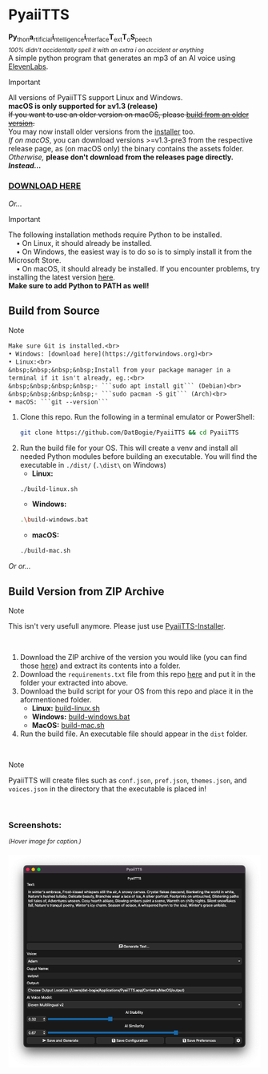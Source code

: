 # PyaiiTTS
**Py**<sub>thon</sub>**a**<sub>rtificial</sub>**i**<sub>ntelligence</sub>**i**<sub>nterface</sub>**T**<sub>ext</sub>**T**<sub>o</sub>**S**<sub>peech</sub><br>_<sub>100% didn't accidentally spell it with an extra i on accident or anything</sub>_<br>
A simple python program that generates an mp3 of an AI voice using [ElevenLabs](https://elevenlabs.io).

> [!Important]
All versions of PyaiiTTS support Linux and Windows.<br>
**macOS is only supported for ≥v1.3 (release)**<br>
~~If you want to use an older version on macOS, please [build from an older version](#build-version-from-zip-archive).~~<br>
You may now install older versions from the [installer](https://github.com/datbogie/pyaiitts-installer/releases/latest) too.<br>
_If on macOS_, you can download versions >=v1.3-pre3 from the respective release page, as (on macOS only) the binary contains the assets folder.<br>
*Otherwise,* **please don't download from the releases page directly. _Instead..._**
### [DOWNLOAD HERE](https://github.com/DatBogie/PyaiiTTS-Installer/releases/latest)

*Or...*

> [!Important]
The following installation methods require Python to be installed.<br>
&nbsp;&nbsp;&nbsp;&nbsp;• On Linux, it should already be installed.<br>
&nbsp;&nbsp;&nbsp;&nbsp;• On Windows, the easiest way is to do so is to simply install it from the Microsoft Store.<br>
&nbsp;&nbsp;&nbsp;&nbsp;• On macOS, it should already be installed. If you encounter problems, try installing the latest version [here](https://www.python.org/downloads/).<br>
**Make sure to add Python to PATH as well!**

## Build from Source
> [!Note]
    Make sure Git is installed.<br>
    • Windows: [download here](https://gitforwindows.org)<br>
    • Linux:<br>
    &nbsp;&nbsp;&nbsp;&nbsp;Install from your package manager in a terminal if it isn't already, eg.:<br>
    &nbsp;&nbsp;&nbsp;&nbsp;◦ ```sudo apt install git``` (Debian)<br>
    &nbsp;&nbsp;&nbsp;&nbsp;◦ ​```sudo pacman -S git``` (Arch)<br>
    • macOS: ```git --version```

1. Clone this repo.
    Run the following in a terminal emulator or PowerShell:
    ```sh
   git clone https://github.com/DatBogie/PyaiiTTS && cd PyaiiTTS
    ```
3. Run the build file for your OS.
    This will create a venv and install all needed Python modules before building an executable.
    You will find the executable in `./dist/` (`.\dist\` on Windows)
    - **Linux:**
    ```sh
    ./build-linux.sh
    ```
    - **Windows:**
    ```sh
    .\build-windows.bat
    ```
    - **macOS:**
    ```sh
    ./build-mac.sh
    ```

*Or or...*

## Build Version from ZIP Archive
> [!Note]
This isn't very usefull anymore. Please just use [PyaiiTTS-Installer](https://github.com/DatBogie/PyaiiTTS-Installer/releases).

&nbsp;
1. Download the ZIP archive of the version you would like (you can find those [here](https://github.com/DatBogie/PyaiiTTS/releases)) and extract its contents into a folder.
2. Download the `requirements.txt` file from this repo [here](requirements.txt) and put it in the folder your extracted into above.
3. Download the build script for your OS from this repo and place it in the aformentioned folder.
    - **Linux:** [build-linux.sh](build-linux.sh)
    - **Windows:** [build-windows.bat](build-windows.bat)
    - **MacOS:** [build-mac.sh](build-mac.sh)
4. Run the build file. An executable file should appear in the `dist` folder.

&nbsp;
> [!Note]
PyaiiTTS will create files such as `conf.json`, `pref.json`, `themes.json`, and `voices.json` in the directory that the executable is placed in!

&nbsp;
### Screenshots:
<sup>_(Hover image for caption.)_</sup>

<span title="PyaiiTTS v1.3 (release) running on macOS Ventura.">![PyaiiTTS v1.3 on macOS w/ default widgets/theme](./.web-assets/macOS.png)</span>